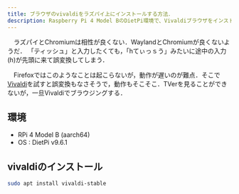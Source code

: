 ```yaml
---
title: ブラウザのvivaldiをラズパイ上にインストールする方法．
description: Raspberry Pi 4 Model BのDietPi環境で、Vivaldiブラウザをインストールする手順を解説します。ChromiumとWaylandの相性問題を回避し、快適なブラウジング環境を構築しましょう。
---
```

　ラズパイとChromiumは相性が良くない．WaylandとChromiumが良くないようだ．
「ティッシュ」と入力したくても，「hてぃっｓう」みたいに途中の入力(h)が先頭に来て誤変換してしまう．

　Firefoxではこのようなことは起こらないが，動作が遅いのが難点．そこで[Vivaldi](https://vivaldi.com/ja/)を試すと誤変換もなさそうで，動作もそこそこ．TVerを見ることができないが，一旦Vivaldiでブラウジングする．

## 環境
- RPi 4 Model B (aarch64)
- OS : DietPi v9.6.1

## vivaldiのインストール
```bash
sudo apt install vivaldi-stable
```
